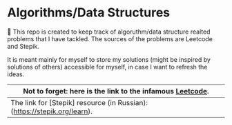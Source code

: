 # Algorithms/Data Structures

:large_blue_diamond: This repo is created to keep track of algoruthm/data structure realted problems that I have tackled.
The sources of the problems are Leetcode and Stepik.  

  It is meant mainly for myself to store my solutions (might be inspired by solutions of others) accessible for myself, in case I want to refresh the ideas.  

|Not to forget: here is the link to the infamous [Leetcode](https://leetcode.com/).|
|----------------------------------------------------------------------------------|
|The link for [Stepik] resource (in Russian): (https://stepik.org/learn).|
